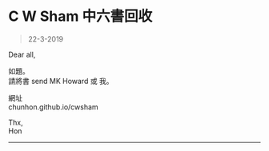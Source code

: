 # C W Sham 中六書回收
> 22-3-2019

Dear all,

如題。  
請將書 send MK Howard 或 我。

網址  
chunhon.github.io/cwsham

Thx,  
Hon

***
